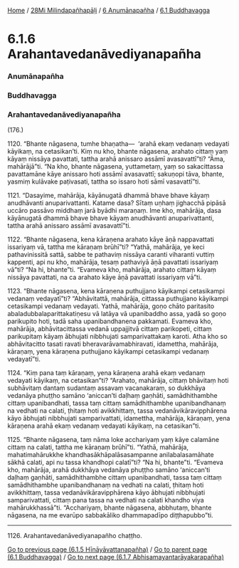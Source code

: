 
[Home](/) / [28Mi Milindapañhapāḷi](/tipitaka/28Mi.md) / [6 Anumānapañha](/tipitaka/28Mi/6.md) / [6.1 Buddhavagga](/tipitaka/28Mi/6/6.1.md)

# 6.1.6 Arahantavedanāvediyanapañha

### Anumānapañha

### Buddhavagga

### Arahantavedanāvediyanapañha

(176.)

1120\. “Bhante nāgasena, tumhe bhaṇatha—  ‘arahā ekaṃ vedanaṃ vedayati kāyikaṃ, na cetasikan’ti. Kiṃ nu kho, bhante nāgasena, arahato cittaṃ yaṃ kāyaṃ nissāya pavattati, tattha arahā anissaro assāmī avasavattī”ti? “Āma, mahārājā”ti. “Na kho, bhante nāgasena, yuttametaṃ, yaṃ so sakacittassa pavattamāne kāye anissaro hoti assāmī avasavattī; sakuṇopi tāva, bhante, yasmiṃ kulāvake paṭivasati, tattha so issaro hoti sāmī vasavattī”ti.

1121\. “Dasayime, mahārāja, kāyānugatā dhammā bhave bhave kāyaṃ anudhāvanti anuparivattanti. Katame dasa? Sītaṃ uṇhaṃ jighacchā pipāsā uccāro passāvo middhaṃ jarā byādhi maraṇaṃ. Ime kho, mahārāja, dasa kāyānugatā dhammā bhave bhave kāyaṃ anudhāvanti anuparivattanti, tattha arahā anissaro assāmī avasavattī”ti.

1122\. “Bhante nāgasena, kena kāraṇena arahato kāye āṇā nappavattati issariyaṃ vā, tattha me kāraṇaṃ brūhī”ti? “Yathā, mahārāja, ye keci pathavinissitā sattā, sabbe te pathaviṃ nissāya caranti viharanti vuttiṃ kappenti, api nu kho, mahārāja, tesaṃ pathaviyā āṇā pavattati issariyaṃ vā”ti? “Na hi, bhante”ti. “Evameva kho, mahārāja, arahato cittaṃ kāyaṃ nissāya pavattati, na ca arahato kāye āṇā pavattati issariyaṃ vā”ti.

1123\. “Bhante nāgasena, kena kāraṇena puthujjano kāyikampi cetasikampi vedanaṃ vedayatī”ti? “Abhāvitattā, mahārāja, cittassa puthujjano kāyikampi cetasikampi vedanaṃ vedayati. Yathā, mahārāja, goṇo chāto paritasito abaladubbalaparittakatiṇesu vā latāya vā upanibaddho assa, yadā so goṇo parikupito hoti, tadā saha upanibandhanena pakkamati. Evameva kho, mahārāja, abhāvitacittassa vedanā uppajjitvā cittaṃ parikopeti, cittaṃ parikupitaṃ kāyaṃ ābhujati nibbhujati samparivattakaṃ karoti. Atha kho so abhāvitacitto tasati ravati bheravarāvamabhiravati, idamettha, mahārāja, kāraṇaṃ, yena kāraṇena puthujjano kāyikampi cetasikampi vedanaṃ vedayatī”ti.

1124\. “Kiṃ pana taṃ kāraṇaṃ, yena kāraṇena arahā ekaṃ vedanaṃ vedayati kāyikaṃ, na cetasikan”ti? “Arahato, mahārāja, cittaṃ bhāvitaṃ hoti subhāvitaṃ dantaṃ sudantaṃ assavaṃ vacanakaraṃ, so dukkhāya vedanāya phuṭṭho samāno ‘aniccan’ti daḷhaṃ gaṇhāti, samādhithambhe cittaṃ upanibandhati, tassa taṃ cittaṃ samādhithambhe upanibandhanaṃ na vedhati na calati, ṭhitaṃ hoti avikkhittaṃ, tassa vedanāvikāravipphārena kāyo ābhujati nibbhujati samparivattati, idamettha, mahārāja, kāraṇaṃ, yena kāraṇena arahā ekaṃ vedanaṃ vedayati kāyikaṃ, na cetasikan”ti.

1125\. “Bhante nāgasena, taṃ nāma loke acchariyaṃ yaṃ kāye calamāne cittaṃ na calati, tattha me kāraṇaṃ brūhī”ti. “Yathā, mahārāja, mahatimahārukkhe khandhasākhāpalāsasampanne anilabalasamāhate sākhā calati, api nu tassa khandhopi calatī”ti? “Na hi, bhante”ti. “Evameva kho, mahārāja, arahā dukkhāya vedanāya phuṭṭho samāno ‘aniccan’ti daḷhaṃ gaṇhāti, samādhithambhe cittaṃ upanibandhati, tassa taṃ cittaṃ samādhithambhe upanibandhanaṃ na vedhati na calati, ṭhitaṃ hoti avikkhittaṃ, tassa vedanāvikāravipphārena kāyo ābhujati nibbhujati samparivattati, cittaṃ pana tassa na vedhati na calati khandho viya mahārukkhassā”ti. “Acchariyaṃ, bhante nāgasena, abbhutaṃ, bhante nāgasena, na me evarūpo sabbakāliko dhammapadīpo diṭṭhapubbo”ti.

---

1126\. Arahantavedanāvediyanapañho chaṭṭho.



[Go to previous page (6.1.5 Hīnāyāvattanapañha)](/tipitaka/28Mi/6/6.1/6.1.5.md) / [Go to parent page (6.1 Buddhavagga)](/tipitaka/28Mi/6/6.1.md) / [Go to next page (6.1.7 Abhisamayantarāyakarapañha)](/tipitaka/28Mi/6/6.1/6.1.7.md)


